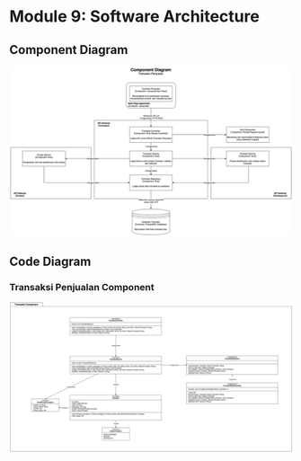 # Module 9: Software Architecture
## Component Diagram
<img src="image/transaksi_image_1.png">

## Code Diagram
### Transaksi Penjualan Component
<img src="image/transaksi_image_2.png">
